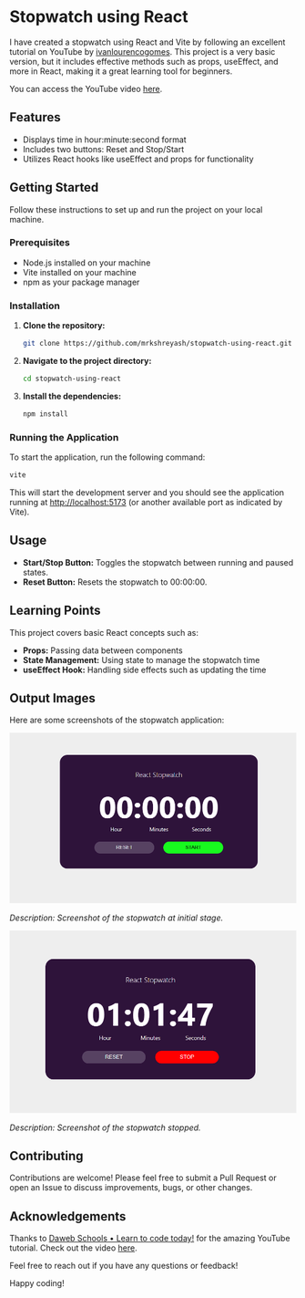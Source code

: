 # Stopwatch using React

I have created a stopwatch using React and Vite by following an excellent tutorial on YouTube by [ivanlourencogomes](https://github.com/ivanlourencogomes). This project is a very basic version, but it includes effective methods such as props, useEffect, and more in React, making it a great learning tool for beginners.

You can access the YouTube video [here](https://youtu.be/oyMyqBK1lg4?si=HphCDfU2TS_T-eD_).

## Features

- Displays time in hour:minute:second format
- Includes two buttons: Reset and Stop/Start
- Utilizes React hooks like useEffect and props for functionality

## Getting Started

Follow these instructions to set up and run the project on your local machine.

### Prerequisites

- Node.js installed on your machine
- Vite installed on your machine
- npm as your package manager

### Installation

1. **Clone the repository:**
    ```sh
    git clone https://github.com/mrkshreyash/stopwatch-using-react.git
    ```
2. **Navigate to the project directory:**
    ```sh
    cd stopwatch-using-react
    ```
3. **Install the dependencies:**
    ```sh
    npm install
    ```

### Running the Application

To start the application, run the following command:
```sh
vite
```

This will start the development server and you should see the application running at [http://localhost:5173](http://localhost:5173) (or another available port as indicated by Vite).

## Usage

- **Start/Stop Button:** Toggles the stopwatch between running and paused states.
- **Reset Button:** Resets the stopwatch to 00:00:00.

## Learning Points

This project covers basic React concepts such as:

- **Props:** Passing data between components
- **State Management:** Using state to manage the stopwatch time
- **useEffect Hook:** Handling side effects such as updating the time

## Output Images

Here are some screenshots of the stopwatch application:

![Stopwatch Running](https://github.com/mrkshreyash/stopwatch-using-react/blob/main/src/assets/outputs/start%20phase.png)

*Description: Screenshot of the stopwatch at initial stage.*

![Stopwatch Stopped](https://github.com/mrkshreyash/stopwatch-using-react/blob/main/src/assets/outputs/running%20phase.png)

*Description: Screenshot of the stopwatch stopped.*

## Contributing

Contributions are welcome! Please feel free to submit a Pull Request or open an Issue to discuss improvements, bugs, or other changes.

## Acknowledgements

Thanks to [Daweb Schools • Learn to code today!](https://www.youtube.com/@dawebschools) for the amazing YouTube tutorial. Check out the video [here](https://youtu.be/oyMyqBK1lg4?si=XPVrE-itBkfKBLRI).

Feel free to reach out if you have any questions or feedback!

Happy coding!

